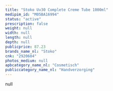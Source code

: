 ```yaml
---
title: "Stoko Uv30 Complete Creme Tube 1000ml"
medipim_id: "M05BA16994"
status: "active"
prescription: false
weight: null
width: null
length: null
depth: null
publicprice: 87.23
brands_name_nl: "Stoko"
cnk: "2920684"
photos_medium: null
apbcategory_name_nl: "Cosmetisch"
publiccategory_name_nl: "Handverzorging"
---
```

null
